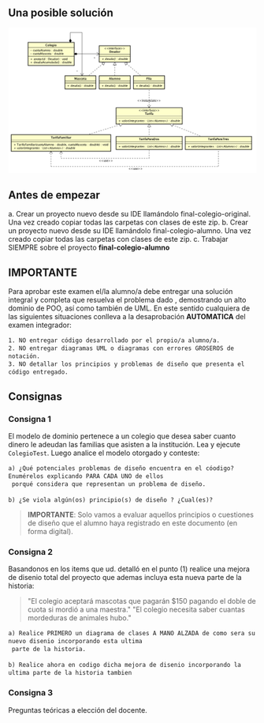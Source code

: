 ## Una posible solución

![diagrama_clase][diagrama_clase]

## Antes de empezar
 
a. Crear un proyecto nuevo desde su IDE llamándolo final-colegio-original. Una vez creado copiar todas las carpetas con
 clases de este zip.
b. Crear un proyecto nuevo desde su IDE llamándolo final-colegio-alumno. Una vez creado copiar todas las carpetas con
 clases de este zip.
c. Trabajar SIEMPRE sobre el proyecto **final-colegio-alumno**


## IMPORTANTE

Para aprobar este examen el/la alumno/a debe entregar una solución integral y completa que resuelva el problema dado
,  demostrando un alto dominio de POO, así como también de UML.
En este sentido cualquiera de las siguientes situaciones conlleva a la desaprobación **AUTOMATICA** del examen
 integrador:

	1. NO entregar código desarrollado por el propio/a alumno/a.
	2. NO entregar diagramas UML o diagramas con errores GROSEROS de notación.
	3. NO detallar los principios y problemas de diseño que presenta el código entregado.


## Consignas

### Consigna 1
El modelo de dominio pertenece a un colegio que desea saber cuanto dinero le adeudan las familias que asisten a la
 institución. Lea y ejecute `ColegioTest`. Luego analice el modelo otorgado y conteste:

    a) ¿Qué potenciales problemas de diseño encuentra en el cóodigo? Enumérelos explicando PARA CADA UNO de ellos
	 porqué considera que representan un problema de diseño.
    
    b) ¿Se viola algún(os) principio(s) de diseño ? ¿Cual(es)? 

> **IMPORTANTE**: Solo vamos a evaluar aquellos principios o cuestiones de diseño que el alumno haya registrado en este
 documento (en forma digital).
 
### Consigna 2
Basandonos en los items que ud. detalló en el punto (1) realice una mejora de disenio total del proyecto que ademas
 incluya  esta nueva parte de la historia:
 	
> "El colegio aceptará mascotas que pagarán $150 pagando el doble de cuota si mordió a una maestra."
> "El colegio necesita saber cuantas mordeduras de animales hubo."
		
    a) Realice PRIMERO un diagrama de clases A MANO ALZADA de como sera su nuevo disenio incorporando esta ultima
     parte de la historia.
 
    b) Realice ahora en codigo dicha mejora de disenio incorporando la ultima parte de la historia tambien


### Consigna 3 

Preguntas teóricas a elección del docente.

[diagrama_clase]: /diagrams/Class%20Diagram0.png
